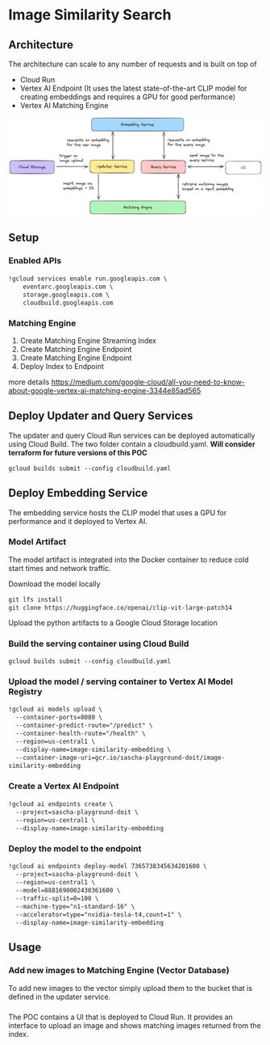 # Image Similarity Search

## Architecture

The architecture can scale to any number of requests and is built on top of 

* Cloud Run 
* Vertex AI Endpoint (It uses the latest state-of-the-art CLIP model for creating embeddings and requires a GPU for good performance)
* Vertex AI Matching Engine

![](images/architecture.png)

## Setup

### Enabled APIs

````
!gcloud services enable run.googleapis.com \
    eventarc.googleapis.com \
    storage.googleapis.com \
    cloudbuild.googleapis.com
````

### Matching Engine 

1. Create Matching Engine Streaming Index
2. Create Matching Engine Endpoint
3. Create Matching Engine Endpoint
4. Deploy Index to Endpoint

more details https://medium.com/google-cloud/all-you-need-to-know-about-google-vertex-ai-matching-engine-3344e85ad565

## Deploy Updater and Query Services

The updater and query Cloud Run services can be deployed automatically using Cloud Build. 
The two folder contain a cloudbuild.yaml.
**Will consider terraform for future versions of this POC**

````
gcloud builds submit --config cloudbuild.yaml
````

## Deploy Embedding Service
The embedding service hosts the CLIP model that uses a GPU for performance and it deployed to Vertex AI.

### Model Artifact
The model artifact is integrated into the Docker container to reduce cold start times and network traffic. 

Download the model locally
````
git lfs install
git clone https://huggingface.co/openai/clip-vit-large-patch14
````

Upload the python artifacts to a Google Cloud Storage location

### Build the serving container using Cloud Build

````
gcloud builds submit --config cloudbuild.yaml
````

### Upload the model / serving container to Vertex AI Model Registry

````
!gcloud ai models upload \
  --container-ports=8080 \
  --container-predict-route="/predict" \
  --container-health-route="/health" \
  --region=us-central1 \
  --display-name=image-similarity-embedding \
  --container-image-uri=gcr.io/sascha-playground-doit/image-similarity-embedding
````

### Create a Vertex AI Endpoint

````
!gcloud ai endpoints create \
  --project=sascha-playground-doit \
  --region=us-central1 \
  --display-name=image-similarity-embedding
````


### Deploy the model to the endpoint
````
!gcloud ai endpoints deploy-model 7365738345634201600 \
  --project=sascha-playground-doit \
  --region=us-central1 \
  --model=8881690002430361600 \
  --traffic-split=0=100 \
  --machine-type="n1-standard-16" \
  --accelerator=type="nvidia-tesla-t4,count=1" \
  --display-name=image-similarity-embedding
````

## Usage

### Add new images to Matching Engine (Vector Database)
To add new images to the vector simply upload them to the bucket that is defined in the updater service. 

### 
The POC contains a UI that is deployed to Cloud Run. It provides an interface to upload an image and shows matching images returned from the index. 
